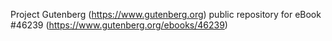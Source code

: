 Project Gutenberg (https://www.gutenberg.org) public repository for eBook #46239 (https://www.gutenberg.org/ebooks/46239)
